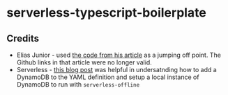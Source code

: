 # serverless-typescript-boilerplate

## Credits
* Elias Junior - used [the code from his article](https://medium.com/@eliasjcjunior/create-serverless-application-with-express-and-typescript-a4c0c25060b2) as a jumping off point. The Github links in that article were no longer valid.
* Serverless - [this blog post](https://www.serverless.com/blog/serverless-express-rest-api) was helpful in undersatnding how to add a DynamoDB to the YAML definition and setup a local instance of DynamoDB to run with `serverless-offline`
